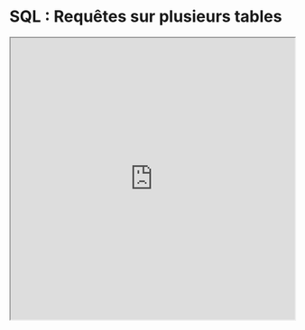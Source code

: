 # SQL : Requêtes sur plusieurs tables

<iframe
    src="https://mozilla.github.io/pdf.js/web/viewer.html?file=https://raw.githubusercontent.com/mp2i-fsm/mp2i-2021/main/10_sql/2_join/sql_join.pdf#zoom=page-fit&pagemode=none"
    height=500 width=100% allowfullscreen></iframe>